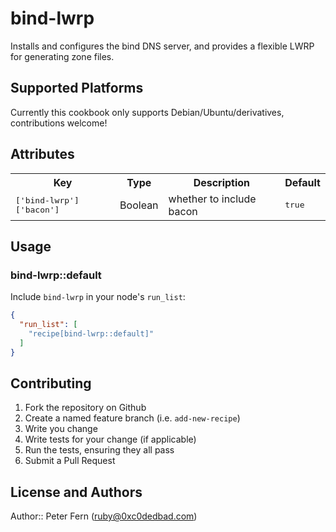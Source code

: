 # bind-lwrp

Installs and configures the bind DNS server, and provides a flexible LWRP for
generating zone files.

## Supported Platforms

Currently this cookbook only supports Debian/Ubuntu/derivatives, contributions
welcome!

## Attributes

<table>
  <tr>
    <th>Key</th>
    <th>Type</th>
    <th>Description</th>
    <th>Default</th>
  </tr>
  <tr>
    <td><tt>['bind-lwrp']['bacon']</tt></td>
    <td>Boolean</td>
    <td>whether to include bacon</td>
    <td><tt>true</tt></td>
  </tr>
</table>

## Usage

### bind-lwrp::default

Include `bind-lwrp` in your node's `run_list`:

```json
{
  "run_list": [
    "recipe[bind-lwrp::default]"
  ]
}
```

## Contributing

1. Fork the repository on Github
2. Create a named feature branch (i.e. `add-new-recipe`)
3. Write you change
4. Write tests for your change (if applicable)
5. Run the tests, ensuring they all pass
6. Submit a Pull Request

## License and Authors

Author:: Peter Fern (<ruby@0xc0dedbad.com>)
